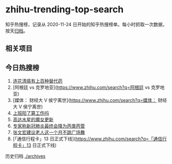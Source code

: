 # zhihu-trending-top-search

知乎热搜榜，记录从 2020-11-24 日开始的知乎热搜榜单。每小时抓取一次数据，按天[归档](./archives)。

## 相关项目

## 今日热搜榜

<!-- BEGIN -->
<!-- 最后更新时间 Tue Dec 13 2022 17:09:16 GMT+0800 (China Standard Time) -->

1. [连花清瘟有上百种替代药](https://www.zhihu.com/search?q=连花清瘟有上百种替代药)
1. [阿根廷 vs 克罗地亚](https://www.zhihu.com/search?q=阿根廷 vs 克罗地亚)
1. [媒体： 财经大 V 侯宁离世](https://www.zhihu.com/search?q=媒体： 财经大 V 侯宁离世)
1. [上班阳了算工伤吗](https://www.zhihu.com/search?q=上班阳了算工伤吗)
1. [高达水星的魔女更新](https://www.zhihu.com/search?q=高达水星的魔女更新)
1. [专家称新冠肺炎最终会降为丙类丙管](https://www.zhihu.com/search?q=专家称新冠肺炎最终会降为丙类丙管)
1. [张文宏建议老人这一个月不跳广场舞](https://www.zhihu.com/search?q=张文宏建议老人这一个月不跳广场舞)
1. [「通信行程卡」13 日正式下线](https://www.zhihu.com/search?q=「通信行程卡」13 日正式下线)

<!-- END -->

历史归档 [./archives](./archives)
